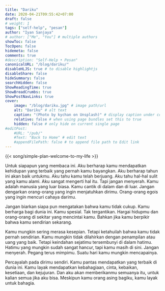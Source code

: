 ```yaml
---
title: "Dariku"
date: 2020-04-21T09:55:42+07:00
draft: false
# weight: 1
tags: ["self-help", "pesan"]
author: "Iyan Sanjaya"
# author: ["Me", "You"] # multiple authors
showToc: false
TocOpen: false
hidemeta: false
comments: true
#description: "Self-Help • Pesan"
canonicalURL: "/blog/dariku/"
disableHLJS: true # to disable highlightjs
disableShare: false
hideSummary: false
searchHidden: false
ShowReadingTime: true
ShowBreadCrumbs: true
ShowPostNavLinks: true
cover:
    image: "/blog/dariku.jpg" # image path/url
    alt: "Dariku" # alt text
    caption: "(Photo by kychan on Unsplash)" # display caption under cover
    relative: false # when using page bundles set this to true
    hidden: false # only hide on current single page
#editPost:
    #URL: "/pub/"
    #Text: "Back to Home" # edit text
    #appendFilePath: false # to append file path to Edit link
---
```

{{< song/simple-plan-welcome-to-my-life >}}

Untuk siapapun yang membaca ini. Aku berharap kamu mendapatkan kehidupan yang terbaik yang pernah kamu bayangkan. Aku berharap tahun ini akan baik untukmu. Aku tahu kamu telah berjuang. Aku tahu hal-hal sulit yang kamu alami. Aku sangat mengerti hal itu. Tapi jangan menyerah. Kamu adalah manusia yang luar biasa. Kamu cantik di dalam dan di luar. Jangan dengarkan orang-orang yang ingin menjatuhkan dirimu. Orang-orang egois yang ingin mencuri cahaya darimu.

Jangan biarkan siapa pun mengatakan bahwa kamu tidak cukup. Kamu berharga bagi dunia ini. Kamu spesial. Tak tergantikan. Hargai hidupmu dan orang-orang di sekitar yang mencintai kamu. Bahkan jika kamu berpikir bahwa kamu sendirian sekarang.

Kamu mungkin sering merasa kesepian. Tetapi ketahuilah bahwa kamu tidak pernah sendirian. Kamu mungkin tidak dilahirkan dengan penampilan atau uang yang baik. Tetapi keindahan sejatimu tersembunyi di dalam hatimu. Hatimu yang mungkin sudah sangat hancur, tapi kamu masih di sini. Jangan menyerah. Pegang terus mimpimu. Suatu hari kamu mungkin mencapainya.

Percayalah pada dirimu sendiri. Kamu pantas mendapatkan yang terbaik di dunia ini. Kamu layak mendapatkan kebahagiaan, cinta, kebaikan, kesetiaan, dan kejujuran. Dan aku akan memberikanmu semuanya itu, untuk kalian semua jika aku bisa. Meskipun kamu orang asing bagiku, kamu layak untuk bahagia.